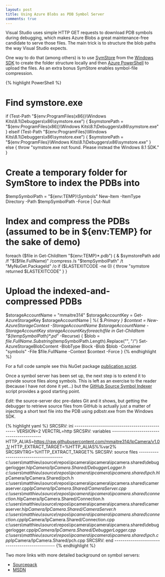 ```yaml
---
layout: post
title: Using Azure Blobs as PDB Symbol Server
comments: true
---
```


Visual Studio uses simple HTTP GET requests to download PDB symbols during debugging, which makes Azure Blobs a great maintenance-free candidate to serve those files. The main trick is to structure the blob paths the way Visual Studio expects.

One way to do that (among others) is to use [SymStore](https://msdn.microsoft.com/en-us/library/windows/desktop/ms681417(v=vs.85).aspx) from the [Windows SDK](https://msdn.microsoft.com/en-US/windows/desktop/bg162891) to create the folder structure locally and then [Azure PowerShell](http://azure.microsoft.com/en-us/documentation/articles/powershell-install-configure/) to upload the files. As an extra bonus SymStore enables symbol-file compression.


{% highlight PowerShell %}
# Find symstore.exe
if (Test-Path "${env:ProgramFiles(x86)}\Windows Kits\8.1\Debuggers\x86\symstore.exe")
{
    $symstorePath = "${env:ProgramFiles(x86)}\Windows Kits\8.1\Debuggers\x86\symstore.exe"
}
elseif (Test-Path "${env:ProgramFiles}\Windows Kits\8.1\Debuggers\x86\symstore.exe")
{
    $symstorePath = "${env:ProgramFiles}\Windows Kits\8.1\Debuggers\x86\symstore.exe"
}
else
{
    throw "symstore.exe not found. Please instead the Windows 8.1 SDK."
}

# Create a temporary folder for SymStore to index the PDBs into
$tempSymbolPath = "${env:TEMP}\Symbols\"
New-Item -ItemType Directory -Path $tempSymbolPath -Force | Out-Null

# Index and compress the PDBs (assumed to be in ${env:TEMP} for the sake of demo)
foreach ($file in Get-ChildItem "${env:TEMP}\*.pdb")
{
    & $symstorePath add /f "$($file.FullName)" /compress /s "$tempSymbolPath" /t "MyNuGet.PackageId" /o
    if ($LASTEXITCODE -ne 0)
    {
        throw "symstore returned $LASTEXITCODE"
    }
}

# Upload the indexed-and-compressed PDBs
$storageAccountName = "mmaitre314"
$storageAccountKey = Get-AzureStorageKey $storageAccountName | %{ $_.Primary }
$context = New-AzureStorageContext -StorageAccountName $storageAccountName -StorageAccountKey $storageAccountKey
foreach ($file in Get-ChildItem "${tempSymbolPath}*.pd_" -Recurse)
{
    $blob = $file.FullName.Substring($tempSymbolPath.Length).Replace("\", "/")
    Set-AzureStorageBlobContent -BlobType Block -Blob $blob -Container "symbols" -File $file.FullName -Context $context -Force
}
{% endhighlight %}

For a full code sample see this NuGet package [publication script](https://github.com/mmaitre314/MediaReader/blob/master/MediaCaptureReader/Package/publish.ps1).

Once a symbol server has been set up, the next step is to extend it to provide source files along symbols. This is left as an exercise to the reader (because I have not done it yet...) but the [GitHub Source Symbol Indexer](http://hamishgraham.net/post/GitHub-Source-Symbol-Indexer.aspx) script provides a good starting point.

*Edit:* the source-server doc pre-dates Git and it shows, but getting the debugger to retrieve source files from GitHub is actually just a matter of injecting a short text file into the PDB using pdbstr.exe from the Windows SDK.

{% highlight yaml %}
SRCSRV: ini ------------------------------------------------
VERSION=2
VERCTRL=http
SRCSRV: variables ------------------------------------------
HTTP_ALIAS=https://raw.githubusercontent.com/mmaitre314/IpCamera/v1.0.1/
HTTP_EXTRACT_TARGET=%HTTP_ALIAS%%var2%
SRCSRVTRG=%HTTP_EXTRACT_TARGET%
SRCSRV: source files ---------------------------------------
c:\users\matthieu\source\repos\ipcamera\ipcamera\ipcamera.shared\debuggerlogger.h*IpCamera/IpCamera.Shared/DebuggerLogger.h
c:\users\matthieu\source\repos\ipcamera\ipcamera\ipcamera.shared\pch.h*IpCamera/IpCamera.Shared/pch.h
c:\users\matthieu\source\repos\ipcamera\ipcamera\ipcamera.shared\cameraserver.cpp*IpCamera/IpCamera.Shared/CameraServer.cpp
c:\users\matthieu\source\repos\ipcamera\ipcamera\ipcamera.shared\connection.h*IpCamera/IpCamera.Shared/Connection.h
c:\users\matthieu\source\repos\ipcamera\ipcamera\ipcamera.shared\cameraserver.h*IpCamera/IpCamera.Shared/CameraServer.h
c:\users\matthieu\source\repos\ipcamera\ipcamera\ipcamera.shared\connection.cpp*IpCamera/IpCamera.Shared/Connection.cpp
c:\users\matthieu\source\repos\ipcamera\ipcamera\ipcamera.shared\debuggerlogger.cpp*IpCamera/IpCamera.Shared/DebuggerLogger.cpp
c:\users\matthieu\source\repos\ipcamera\ipcamera\ipcamera.shared\pch.cpp*IpCamera/IpCamera.Shared/pch.cpp
SRCSRV: end ------------------------------------------------
{% endhighlight %}

Two more links with more detailed background on symbol servers:

- [Sourcepack](https://docs.google.com/document/d/13VM59LEuNps66TK_vITqKd1TPlUtKDaOg9T2dLnFXnE/edit?hl=en_US)
- [MSDN](https://msdn.microsoft.com/en-us/library/windows/hardware/ff540151(v=vs.85).aspx)
